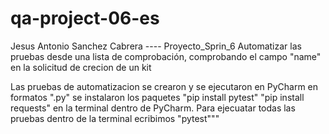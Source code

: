 # qa-project-06-es

Jesus Antonio Sanchez Cabrera ---- Proyecto_Sprin_6
Automatizar las pruebas desde una lista de comprobación, 
comprobando el campo "name" en la solicitud de crecion de un kit 

Las pruebas de automatizacion se crearon y se ejecutaron en PyCharm en formatos ".py"
se instalaron los paquetes "pip install pytest" "pip install requests" en la terminal dentro de PyCharm.
Para ejecuatar todas las pruebas dentro de la terminal ecribimos "pytest"""


